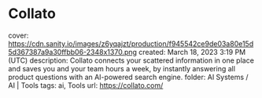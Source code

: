 # Collato

cover: https://cdn.sanity.io/images/z6yqajzt/production/f945542ce9de03a80e15d5d367387a9a30ffbb06-2348x1370.png
created: March 18, 2023 3:19 PM (UTC)
description: Collato connects your scattered information in one place and saves you and your team hours a week, by instantly answering all product questions with an AI-powered search engine.
folder: AI Systems / AI | Tools
tags: ai, Tools
url: https://collato.com/